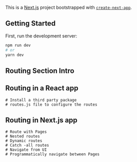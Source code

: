 This is a [Next.js](https://nextjs.org/) project bootstrapped with [`create-next-app`](https://github.com/vercel/next.js/tree/canary/packages/create-next-app).

## Getting Started

First, run the development server:

```bash
npm run dev
# or
yarn dev
```

## Routing Section Intro 
## Routing in a React app
    # Install a third party package
    # routes.js file to configure the routes

## Routing in Next.js app
    # Route with Pages
    # Nested routes
    # Dynamic routes
    # Catch -all routes
    # Navigate from UI
    # Programmatically navigate between Pages